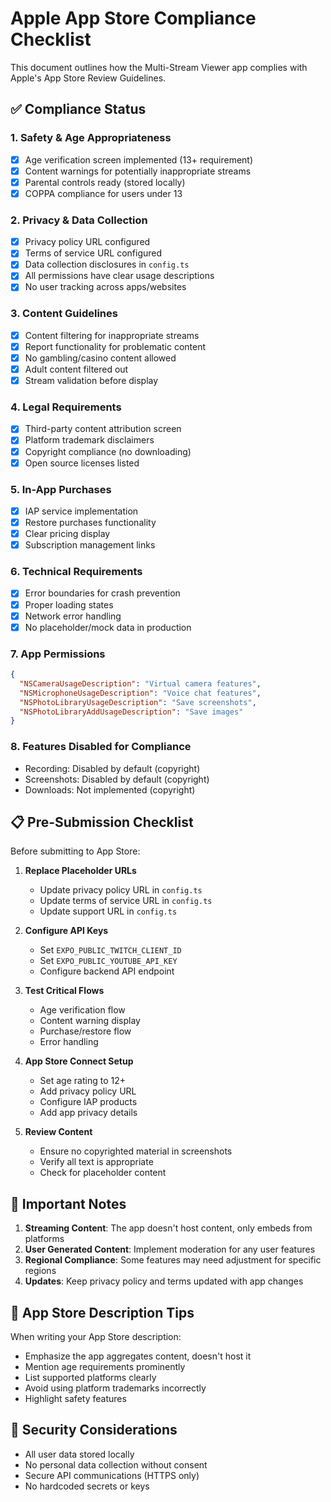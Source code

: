 # Apple App Store Compliance Checklist

This document outlines how the Multi-Stream Viewer app complies with Apple's App Store Review Guidelines.

## ✅ Compliance Status

### 1. **Safety & Age Appropriateness**
- [x] Age verification screen implemented (13+ requirement)
- [x] Content warnings for potentially inappropriate streams
- [x] Parental controls ready (stored locally)
- [x] COPPA compliance for users under 13

### 2. **Privacy & Data Collection**
- [x] Privacy policy URL configured
- [x] Terms of service URL configured
- [x] Data collection disclosures in `config.ts`
- [x] All permissions have clear usage descriptions
- [x] No user tracking across apps/websites

### 3. **Content Guidelines**
- [x] Content filtering for inappropriate streams
- [x] Report functionality for problematic content
- [x] No gambling/casino content allowed
- [x] Adult content filtered out
- [x] Stream validation before display

### 4. **Legal Requirements**
- [x] Third-party content attribution screen
- [x] Platform trademark disclaimers
- [x] Copyright compliance (no downloading)
- [x] Open source licenses listed

### 5. **In-App Purchases**
- [x] IAP service implementation
- [x] Restore purchases functionality
- [x] Clear pricing display
- [x] Subscription management links

### 6. **Technical Requirements**
- [x] Error boundaries for crash prevention
- [x] Proper loading states
- [x] Network error handling
- [x] No placeholder/mock data in production

### 7. **App Permissions**
```json
{
  "NSCameraUsageDescription": "Virtual camera features",
  "NSMicrophoneUsageDescription": "Voice chat features",
  "NSPhotoLibraryUsageDescription": "Save screenshots",
  "NSPhotoLibraryAddUsageDescription": "Save images"
}
```

### 8. **Features Disabled for Compliance**
- Recording: Disabled by default (copyright)
- Screenshots: Disabled by default (copyright)
- Downloads: Not implemented (copyright)

## 📋 Pre-Submission Checklist

Before submitting to App Store:

1. **Replace Placeholder URLs**
   - Update privacy policy URL in `config.ts`
   - Update terms of service URL in `config.ts`
   - Update support URL in `config.ts`

2. **Configure API Keys**
   - Set `EXPO_PUBLIC_TWITCH_CLIENT_ID`
   - Set `EXPO_PUBLIC_YOUTUBE_API_KEY`
   - Configure backend API endpoint

3. **Test Critical Flows**
   - Age verification flow
   - Content warning display
   - Purchase/restore flow
   - Error handling

4. **App Store Connect Setup**
   - Set age rating to 12+
   - Add privacy policy URL
   - Configure IAP products
   - Add app privacy details

5. **Review Content**
   - Ensure no copyrighted material in screenshots
   - Verify all text is appropriate
   - Check for placeholder content

## 🚨 Important Notes

1. **Streaming Content**: The app doesn't host content, only embeds from platforms
2. **User Generated Content**: Implement moderation for any user features
3. **Regional Compliance**: Some features may need adjustment for specific regions
4. **Updates**: Keep privacy policy and terms updated with app changes

## 📱 App Store Description Tips

When writing your App Store description:
- Emphasize the app aggregates content, doesn't host it
- Mention age requirements prominently
- List supported platforms clearly
- Avoid using platform trademarks incorrectly
- Highlight safety features

## 🔐 Security Considerations

- All user data stored locally
- No personal data collection without consent
- Secure API communications (HTTPS only)
- No hardcoded secrets or keys